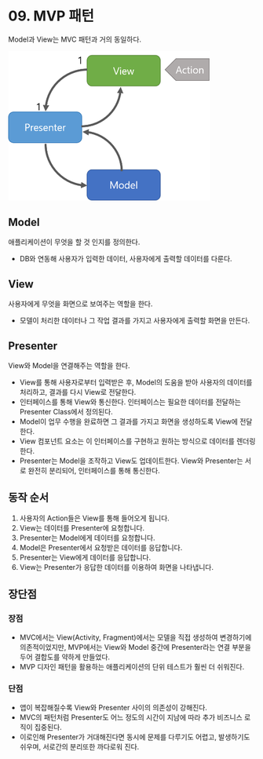 # 09. MVP 패턴

Model과 View는 MVC 패턴과 거의 동일하다.

<img title="" src="./assets/9-1%20MVP%20패턴.png" alt="Untitled" width="411">

## Model

애플리케이션이 무엇을 할 것 인지를 정의한다.

- DB와 연동해 사용자가 입력한 데이터, 사용자에게 출력할 데이터를 다룬다.

## View

사용자에게 무엇을 화면으로 보여주는 역할을 한다.

- 모델이 처리한 데이터나 그 작업 결과를 가지고 사용자에게 출력할 화면을 만든다.

## Presenter

View와 Model을 연결해주는 역할을 한다.

- View를 통해 사용자로부터 입력받은 후, Model의 도움을 받아 사용자의 데이터를 처리하고, 결과를 다시 View로 전달한다.
- 인터페이스를 통해 View와 통신한다. 인터페이스는 필요한 데이터를 전달하는 Presenter Class에서 정의된다.
- Model이 업무 수행을 완료하면 그 결과를 가지고 화면을 생성하도록 View에 전달한다.
- View 컴포넌트 요소는 이 인터페이스를 구현하고 원하는 방식으로 데이터를 렌더링한다.
- Presenter는 Model을 조작하고 View도 업데이트한다. View와 Presenter는 서로 완전히 분리되어, 인터페이스를 통해 통신한다.

## 동작 순서

1. 사용자의 Action들은 View를 통해 들어오게 됩니다.
2. View는 데이터를 Presenter에 요청합니다.
3. Presenter는 Model에게 데이터를 요청합니다.
4. Model은 Presenter에서 요청받은 데이터를 응답합니다.
5. Presenter는 View에게 데이터를 응답합니다.
6. View는 Presenter가 응답한 데이터를 이용하여 화면을 나타냅니다.

## 장단점

### 장점

- MVC에서는 View(Activity, Fragment)에서는 모델을 직접 생성하여 변경하기에 의존적이었지만, MVP에서는 View와 Model 중간에 Presenter라는 연결 부분을 두어 결합도를 약하게 만들었다.
- MVP 디자인 패턴을 활용하는 애플리케이션의 단위 테스트가 훨씬 더 쉬워진다.

### 단점

- 앱이 복잡해질수록 View와 Presenter 사이의 의존성이 강해진다.
- MVC의 패턴처럼 Presenter도 어느 정도의 시간이 지남에 따라 추가 비즈니스 로직이 집중된다.
- 이로인해 Presenter가 거대해진다면 동시에 문제를 다루기도 어렵고, 발생하기도 쉬우며, 서로간의 분리또한 까다로워 진다.
